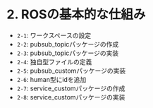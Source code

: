 # 2. ROSの基本的な仕組み

- `2-1`: ワークスペースの設定
- `2-2`: pubsub_topicパッケージの作成
- `2-3`: pubsub_topicパッケージの実装
- `2-4`: 独自型ファイルの定義
- `2-5`: pubsub_customパッケージの実装
- `2-6`: human型にidを追加
- `2-7`: service_customパッケージの作成
- `2-8`: service_customパッケージの実装
